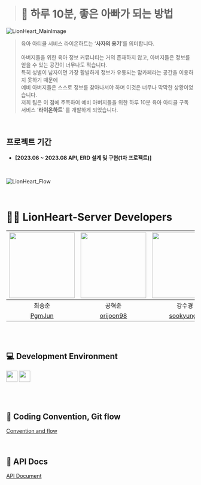> # 🦁 하루 10분, 좋은 아빠가 되는 방법
![LionHeart_MainImage](https://github.com/Team-LionHeart/LionHeart-iOS/assets/86944161/6825a86c-2f81-4084-88cd-aa0b46a721fa)

> 육아 아티클 서비스 라이온하트는 ‘**사자의 용기**’를 의미합니다. <br> <br>
> 아버지들을 위한 육아 정보 커뮤니티는 거의 존재하지 않고, 아버지들은 정보를 얻을 수 있는 공간이 너무나도 적습니다. <br>
> 특히 성별이 남자이면 가장 활발하게 정보가 유통되는 맘카페라는 공간을 이용하지 못하기 때문에 <br>
> 예비 아버지들은 스스로 정보를 찾아나서야 하며 이것은 너무나 막막한 상황이었습니다. <br>
> 저희 팀은 이 점에 주목하여 예비 아버지들을 위한 하루 10분 육아 아티클 구독 서비스 ‘**라이온하트**’ 를 개발하게 되었습니다. <br>


<br>

## 프로젝트 기간
- **[2023.06 ~ 2023.08 API, ERD 설계 및 구현(1차 프로젝트)]** <br>

<br>

![LionHeart_Flow](https://github.com/Team-LionHeart/LionHeart-iOS/assets/86944161/4006340f-a1af-4ce2-841e-6780ee683b4f)

<br>

# 🧑‍💻 LionHeart-Server Developers

<img src="https://github.com/Team-LionHeart/LionHeart-Server/assets/84304802/c85a1c55-b326-47a5-bdb0-f87ade8e098b" width="175"> | <img src="https://github.com/Team-LionHeart/LionHeart-Server/assets/84304802/0d18eab6-7026-4684-b4f9-7393e3d4480d" width="175"> | <img src="https://github.com/Team-LionHeart/LionHeart-Server/assets/84304802/971c974e-ebca-45a6-8d0f-b2eda368c870" width="175"> |
:---------:|:----------:|:---------:|
최승준 | 공혁준 | 강수경 | 
[PgmJun](https://github.com/PgmJun) | [orijoon98](https://github.com/orijoon98) | [sookyungg](https://github.com/sookyungg) | 

<br><br>

## 💻 Development Environment

<img src ="https://img.shields.io/badge/spring-2.7.13-green?logo=spring" height="30"> <img src ="https://img.shields.io/badge/JAVA-11-white?logo=java" height="30"> 

<br><br>

## 📝 Coding Convention, Git flow

[Convention and flow](https://www.notion.so/efe35fa22c0044b4bd4c0dd5ff014d04?pvs=4)

<br>

## 📃 API Docs
[API Document](https://pgmjun.notion.site/API-60f3cd9c29f243d392b2d8d419898b75?pvs=4)
